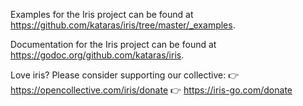 Examples for the Iris project can be found at
<https://github.com/kataras/iris/tree/master/_examples>.

Documentation for the Iris project can be found at
<https://godoc.org/github.com/kataras/iris>.

Love iris? Please consider supporting our collective:
👉  https://opencollective.com/iris/donate
👉  https://iris-go.com/donate